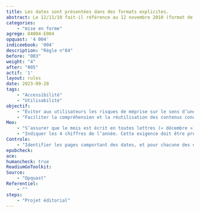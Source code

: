```yaml
---
title: Les dates sont présentées dans des formats explicites. 
abstract: Le 12/11/10 fait-il référence au 12 novembre 2010 (format de date européen) ou au 11 décembre 2010 (format américain)&nbsp;? À vous de faire en sorte que vos utilisateurs n’aient jamais à se poser cette question.
categories: 
    - "mise en forme"
agrege: O4004-E004
opquast: '4 004'
indiceebook: '004'
description: "Règle n°04"
before: "003"
weight: "4"
after: "005"
actif: '1'
layout: rules
date: 2023-09-28
tags: 
    - "Accessibilité"
    - "Utilisabilité"
objectif:     
    - "Éviter aux utilisateurs les risques de méprise sur le sens d’une date. "
    - "Faciliter la compréhension et la réutilisation des contenus concernés."
Meo: 
    - "S’assurer que le mois est écrit en toutes lettres (« décembre ») ou en abrégé (« déc. »), mais pas au format numérique."
    - "Indiquer les 4 chiffres de l’année. Cette exigence doit être prévue dans les systèmes de gestion de contenu où la datation est automatisée."
Controle: 
    - "Identifier les pages comportant des dates, et pour chacune des dates trouvées&nbsp;: <ul><li>vérifier que le mois n’est pas libellé dans un format numérique, mais en lettre (complet ou abrégé) ;</li><li>vérifier que l’année est indiquée sur quatre chiffres et non deux.</li></ul>"
epubcheck: 
ace: 
humancheck: true
ReadiumGoToolkit: 
Source: 
    - "Opquast"
Referentiel: 
    - ""
steps: 
    - "Projet éditorial"
---
```


<!--  Les dates à saisir par les lectrices et lecteurs final dans les formulaires ne sont pas concernées par cette bonne pratique&nbsp;: leur format, quel qu'il soit, est considéré comme suffisamment explicite, dès lors que la saisie s’effectue via un datepicker ou bien manuellement mais avec une indication du format attendu (du type JJ/MM/AA). -->
